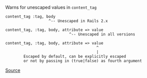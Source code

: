 Warns for unescaped values in `content_tag`

    content_tag :tag, body
                       ^-- Unescaped in Rails 2.x

    content_tag, :tag, body, attribute => value
                                ^-- Unescaped in all versions

    content_tag, :tag, body, attribute => value
                                            ^
                                            |
            Escaped by default, can be explicitly escaped
            or not by passing in (true|false) as fourth argument

[Source](http://brakemanscanner.org/docs/warning_types/)
